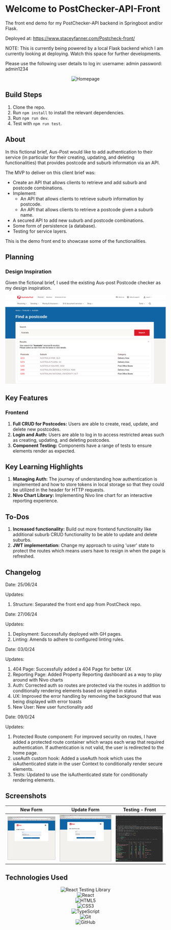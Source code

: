 # Welcome to PostChecker-API-Front

The front end demo for my PostChecker-API backend in Springboot and/or Flask.

Deployed at: https://www.staceyfanner.com/Postcheck-front/

NOTE: This is currently being powered by a local Flask backend which I am currently looking at deploying. Watch this space for further developments.

Please use the following user details to log in:
username: admin
password: admin1234

<div align="center">
  <img src="./public/postcheckAPI.gif" alt="Homepage">
</div>

## Build Steps

1. Clone the repo.
2. Run `npm install` to install the relevant dependencies.
3. Run `npm run dev`.
4. Test with `npm run test`.

## About

In this fictional brief, Aus-Post would like to add authentication to their service (in particular for their creating, updating, and deleting functionalities) that provides postcode and suburb information via an API.

The MVP to deliver on this client brief was:

- Create an API that allows clients to retrieve and add suburb and postcode combinations.
- Implement:
  - An API that allows clients to retrieve suburb information by postcode.
  - An API that allows clients to retrieve a postcode given a suburb name.
- A secured API to add new suburb and postcode combinations.
- Some form of persistence (a database).
- Testing for service layers.

This is the demo front end to showcase some of the functionalities.

## Planning

### Design Inspiration

Given the fictional brief, I used the existing Aus-post Postcode checker as my design inspiration.

<div align="center">
  <img src="./planning /aus-post-inspiration.png" alt="Aus-post home page">
</div>

## Key Features

### Frontend

1. **Full CRUD for Postcodes:** Users are able to create, read, update, and delete new postcodes.
2. **Login and Auth:** Users are able to log in to access restricted areas such as creating, updating, and deleting postcodes.
3. **Component Testing:** Components have a range of tests to ensure elements render as expected.

## Key Learning Highlights

1. **Managing Auth:** The journey of understanding how authentication is implemented and how to store tokens in local storage so that they could be utilized in the header for HTTP requests.
2. **Nivo Chart Library:** Implementing Nivo line chart for an interactive reporting experience.

## To-Dos

1. **Increased functionality:** Build out more frontend functionality like additional suburb CRUD functionality to be able to update and delete suburbs.
2. **JWT implementation:** Change my approach to using 'user' state to protect the routes which means users have to resign in when the page is refreshed.

## Changelog

Date: 25/06/24

Updates:

1. Structure: Separated the front end app from PostCheck repo.

Date: 27/06/24

Updates:

1. Deployment: Successfully deployed with GH pages.
2. Linting: Amends to adhere to configured linting rules.

Date: 03/0/24

Updates:

1. 404 Page: Successfully added a 404 Page for better UX
2. Reporting Page: Added Property Reporting dashboard as a way to play around with Nivo charts
3. Auth: Corrected auth so routes are protected via the routes in addition to conditionally rendering elements based on signed in status
4. UX: Improved the error handling by removing the background that was being displayed with error toasts
5. New User: New user functionality add

Date: 09/0/24

Updates:

1. Protected Route component: For improved security on routes, I have added a protected route container which wraps each wrap that required authentication. If authentication is not valid, the user is redirected to the home page.
2. useAuth custom hook: Added a useAuth hook which uses the isAuthenticated state in the user Context to conditionally render secure elements.
3. Tests: Updated to use the isAuthenticated state for conditionally rendering elements.

## Screenshots

| New Form                            | Update Form                            | Testing - Front                  |
| ----------------------------------- | -------------------------------------- | -------------------------------- |
| <img src="./public/newform.png"  /> | <img src="./public/updateform.png"  /> | <img src="./public/test.png"  /> |

## Technologies Used

<div align="center">

![React Testing Library](https://img.shields.io/badge/-React%20Testing%20Library-05122A?style=flat&logo=testinglibrary)  
![React](https://img.shields.io/badge/-React-05122A?style=flat&logo=react)  
![HTML5](https://img.shields.io/badge/-HTML5-05122A?style=flat&logo=html5)  
![CSS3](https://img.shields.io/badge/-CSS3-05122A?style=flat&logo=css3)  
![TypeScript](https://img.shields.io/badge/-TypeScript-05122A?style=flat&logo=typescript)  
![Git](https://img.shields.io/badge/-Git-05122A?style=flat&logo=git)  
![GitHub](https://img.shields.io/badge/-GitHub-05122A?style=flat&logo=github)

</div>
